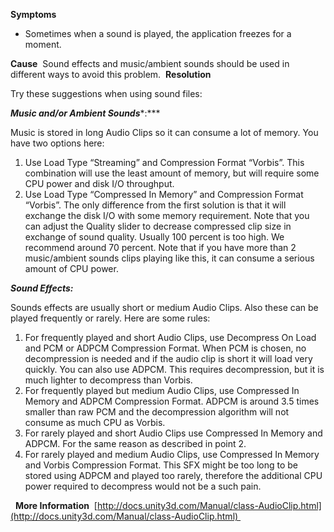 **Symptoms**
- Sometimes when a sound is played, the application freezes for a moment.

**Cause**  Sound effects and music/ambient sounds should be used in different ways to avoid this problem.  **Resolution**

Try these suggestions when using sound files:



***Music and/or Ambient Sounds****:***



Music is stored in long Audio Clips so it can consume a lot of memory. You have two options here:


1. Use Load Type “Streaming” and Compression Format “Vorbis”. This combination will use the least amount of memory, but will require some CPU power and disk I/O throughput.
2. Use Load Type “Compressed In Memory” and Compression Format “Vorbis”. The only difference from the first solution is that it will exchange the disk I/O with some memory requirement. Note that you can adjust the Quality slider to decrease compressed clip size in exchange of sound quality. Usually 100 percent is too high. We recommend around 70 percent. Note that if you have more than 2 music/ambient sounds clips playing like this, it can consume a serious amount of CPU power.



***Sound Effects:***



Sounds effects are usually short or medium Audio Clips. Also these can be played frequently or rarely. Here are some rules:


1. For frequently played and short Audio Clips, use Decompress On Load and PCM or ADPCM Compression Format. When PCM is chosen, no decompression is needed and if the audio clip is short it will load very quickly. You can also use ADPCM. This requires decompression, but it is much lighter to decompress than Vorbis.
2. For frequently played but medium Audio Clips, use Compressed In Memory and ADPCM Compression Format. ADPCM is around 3.5 times smaller than raw PCM and the decompression algorithm will not consume as much CPU as Vorbis.
3. For rarely played and short Audio Clips use Compressed In Memory and ADPCM. For the same reason as described in point 2.
4. For rarely played and medium Audio Clips, use Compressed In Memory and Vorbis Compression Format. This SFX might be too long to be stored using ADPCM and played too rarely, therefore the additional CPU power required to decompress would not be a such pain.

  **More Information**  [http://docs.unity3d.com/Manual/class-AudioClip.html](http://docs.unity3d.com/Manual/class-AudioClip.html)       